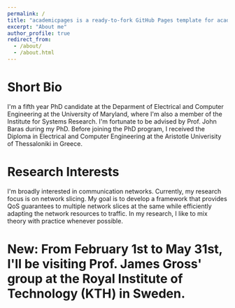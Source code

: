 ```yaml
---
permalink: /
title: "academicpages is a ready-to-fork GitHub Pages template for academic personal websites"
excerpt: "About me"
author_profile: true
redirect_from: 
  - /about/
  - /about.html
---
```


# Short Bio

I'm a fifth year PhD candidate at the Deparment of Electrical and Computer Engineering at the University of Maryland, where I'm also a member of the Institute for Systems Research. I'm fortunate to be advised by Prof. John Baras during my PhD. Before joining the PhD program, I received the Diploma in Electrical and Computer Engineering at the Aristotle Univerisity of Thessaloniki in Greece.

# Research Interests

I'm broadly interested in communication networks. Currently, my research focus is on network slicing. My goal is to develop a framework that provides QoS guarantees to multiple network slices at the same while efficiently adapting the network resources to traffic. In my research, I like to mix theory with practice whenever possible. 


# New: From February 1st to May 31st, I'll be visiting Prof. James Gross' group at the Royal Institute of Technology (KTH) in Sweden.
